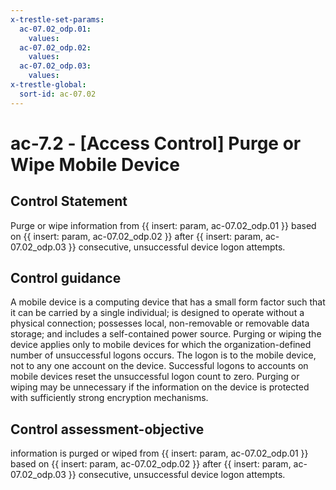 ```yaml
---
x-trestle-set-params:
  ac-07.02_odp.01:
    values:
  ac-07.02_odp.02:
    values:
  ac-07.02_odp.03:
    values:
x-trestle-global:
  sort-id: ac-07.02
---
```


# ac-7.2 - \[Access Control\] Purge or Wipe Mobile Device

## Control Statement

Purge or wipe information from {{ insert: param, ac-07.02_odp.01 }} based on {{ insert: param, ac-07.02_odp.02 }} after {{ insert: param, ac-07.02_odp.03 }} consecutive, unsuccessful device logon attempts.

## Control guidance

A mobile device is a computing device that has a small form factor such that it can be carried by a single individual; is designed to operate without a physical connection; possesses local, non-removable or removable data storage; and includes a self-contained power source. Purging or wiping the device applies only to mobile devices for which the organization-defined number of unsuccessful logons occurs. The logon is to the mobile device, not to any one account on the device. Successful logons to accounts on mobile devices reset the unsuccessful logon count to zero. Purging or wiping may be unnecessary if the information on the device is protected with sufficiently strong encryption mechanisms.

## Control assessment-objective

information is purged or wiped from {{ insert: param, ac-07.02_odp.01 }} based on {{ insert: param, ac-07.02_odp.02 }} after {{ insert: param, ac-07.02_odp.03 }} consecutive, unsuccessful device logon attempts.
